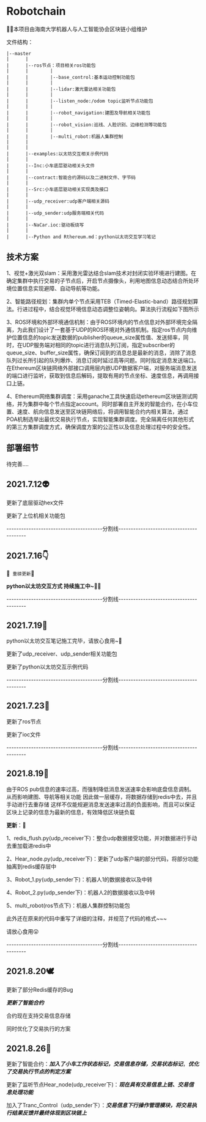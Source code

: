 # Robotchain

:haircut_man:本项目由海南大学机器人与人工智能协会区块链小组维护

文件结构：

```
|--master
|      |
|      |--ros节点：项目相关ros功能包
|      |        |
|      |        |--base_control:基本运动控制功能包
|      |        |
|	   |	    |--lidar:激光雷达相关功能包
|      |        |
|      |        |--listen_node:/odom topic监听节点功能包
|      |        |
|      |        |--robot_navigation:建图及导航相关功能包
|      |	    |
|      |        |--robot_vision:巡线、人脸识别、边缘检测等功能包
|      |        |
|      |        |--multi_robot:机器人集群控制
|      |
|      |
|      |--examples:以太坊交互相关示例代码
|      |
|      |--Inc:小车底层驱动相关头文件
|      |
|      |--contract:智能合约源码以及二进制文件、字节码
|      |
|      |--Src:小车底层驱动相关实现类及接口
|      |
|      |--udp_receiver:udp客户端相关源码
|      |
|      |--udp_sender:udp服务端相关代码
|      |
|      |--NaCar.ioc:驱动板烧写
|      |
|      |--Python and Rthereum.md：python以太坊交互学习笔记

```

## 技术方案

1、视觉+激光双slam：采用激光雷达结合slam技术对封闭实验环境进行建图。在确定集群中执行交易的子节点后，开启节点摄像头，利用地图信息动态结合所处环境位置信息实现避障、自动导航等功能。

2、智能路径规划：集群内单个节点采用TEB（Timed-Elastic-band）路径规划算法。行进过程中，结合视觉环境信息动态调整位姿朝向。算法执行流程如下图所示

3、ROS环境和外部环境通信机制：由于ROS环境内的节点信息对外部环境完全隔离，为此我们设计了一套基于UDP的ROS环境对外通信机制。指定ros节点内向维护位置信息的topic发送数据的publisher的queue_size属性值、发送频率，同时，在UDP服务端对相同的topic进行消息队列订阅，指定subscriber的queue_size、buffer_size属性，确保订阅到的消息总是最新的消息，消除了消息队列过长所引起的队列爆炸、消息订阅时延过高等问题。同时指定消息发送端口。在Ethereum区块链网络外部接口调用层内嵌UDP数据客户端，对服务端消息发送的端口进行监听，获取到信息后解码，提取有用的节点坐标、速度信息，再调用接口上链。

4、Ethereum网络集群调度：采用ganache工具快速启动ethereum区块链测试网络，并为集群中每个节点指定account。同时部署自主开发的智能合约，在小车位置、速度、航向信息发送至区块链网络后，将调用智能合约内相关算法，通过POA机制选举出最优交易执行节点，实现智能集群调度。完全隔离任何其他形式的第三方集群调度方式，确保调度方案的公正性以及信息处理过程中的安全性。

## 部署细节

待完善....

## 2021.7.12:alien:

更新了底层驱动hex文件

更新了上位机相关功能包

---------------------------------------分割线----------------------------------------

## 2021.7.16:point_down:

:black_flag:` 重磅更新`:checkered_flag:

**python以太坊交互方式 持续施工中~**:ok_man:

---------------------------------------分割线----------------------------------------

## 2021.7.19:raised_hands:

python以太坊交互笔记施工完毕，请放心食用~:cheese:

更新了udp_receiver、udp_sender相关功能包

更新了python以太坊交互示例代码

---------------------------------------分割线----------------------------------------

## 2021.7.23:person_fencing:

更新了ros节点

更新了ioc文件

---------------------------------------分割线----------------------------------------

## 2021.8.19:panda_face:

由于ROS pub信息的速率过高，而强制降低消息发送速率会影响底盘信息调制。
从而影响建图、导航等相关功能
因此做一层缓存，将数据存储到redis中去，并且手动进行去重存储
这样不仅能规避消息发送速率过高的负面影响，而且可以保证区块上记录的信息为最新的信息，有效降低区块链负载

**更新**：:ice_cream:

1、redis_flush.py(udp_receiver下)：整合udp数据接受功能，并对数据进行手动去重加载进redis中

2、Hear_node.py(udp_receiver下)：更新了udp客户端的部分代码，将部分功能抽离到redis缓存层中

3、Robot_1.py(udp_sender下)：机器人1的数据接收以及中转

4、Robot_2.py(udp_sender下)：机器人2的数据接收以及中转

5、multi_robot(ros节点下)：机器人集群控制功能包

此外还在原来的代码中重写了详细的注释，并规范了代码的格式~~~

请放心食用:open_mouth:

---------------------------------------分割线----------------------------------------

## 2021.8.20:dove:

更新了部分Redis缓存的Bug

***更新了智能合约***

合约现在支持交易信息存储

同时优化了交易执行的方案

## 2021.8.26:page_facing_up:

更新了智能合约：***加入了小车工作状态标记，交易信息存储，交易状态标记***，***优化了交易执行节点的判定方案***

更新了监听节点Hear_node(udp_receiver下)：***现在具有交易信息上链、交易信息处理功能***

加入了Tranc_Control（udp_sender下）：***交易信息下行操作管理模块，将交易执行结果反馈并最终体现到区块链上***
